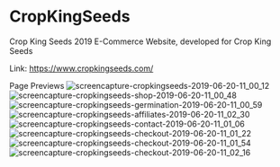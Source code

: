 # CropKingSeeds
Crop King Seeds 2019 E-Commerce Website, developed for Crop King Seeds

Link: https://www.cropkingseeds.com/

Page Previews
![screencapture-cropkingseeds-2019-06-20-11_00_12](https://user-images.githubusercontent.com/8814112/59880634-598cf980-9362-11e9-91e4-87a85a598088.png)
![screencapture-cropkingseeds-shop-2019-06-20-11_00_48](https://user-images.githubusercontent.com/8814112/59880635-5abe2680-9362-11e9-9291-c5b0e7614526.png)
![screencapture-cropkingseeds-germination-2019-06-20-11_00_59](https://user-images.githubusercontent.com/8814112/59880642-5e51ad80-9362-11e9-8995-a430dd5f8e50.png)
![screencapture-cropkingseeds-affiliates-2019-06-20-11_02_30](https://user-images.githubusercontent.com/8814112/59880649-67db1580-9362-11e9-9ff3-c239f1d9ad17.png)
![screencapture-cropkingseeds-contact-2019-06-20-11_01_06](https://user-images.githubusercontent.com/8814112/59880652-6873ac00-9362-11e9-9233-33a0e456d2a1.png)
![screencapture-cropkingseeds-checkout-2019-06-20-11_01_22](https://user-images.githubusercontent.com/8814112/59880656-69a4d900-9362-11e9-974b-0dc7b436eb82.png)
![screencapture-cropkingseeds-checkout-2019-06-20-11_01_54](https://user-images.githubusercontent.com/8814112/59880658-6a3d6f80-9362-11e9-9c74-b3c924c9b579.png)
![screencapture-cropkingseeds-checkout-2019-06-20-11_02_16](https://user-images.githubusercontent.com/8814112/59880661-6b6e9c80-9362-11e9-8702-dcc1610ac396.png)
